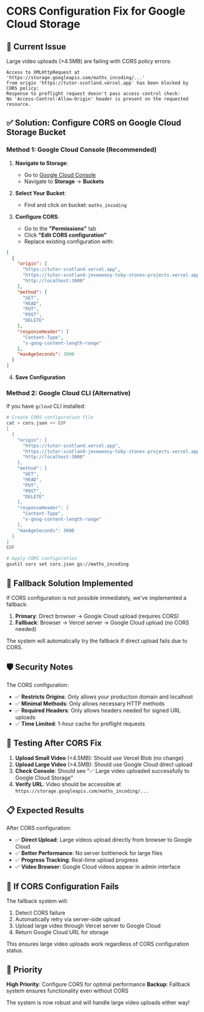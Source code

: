 # CORS Configuration Fix for Google Cloud Storage

## 🚨 **Current Issue**
Large video uploads (>4.5MB) are failing with CORS policy errors:
```
Access to XMLHttpRequest at 'https://storage.googleapis.com/maths_incoding/...' 
from origin 'https://tutor-scotland.vercel.app' has been blocked by CORS policy: 
Response to preflight request doesn't pass access control check: 
No 'Access-Control-Allow-Origin' header is present on the requested resource.
```

## ✅ **Solution: Configure CORS on Google Cloud Storage Bucket**

### **Method 1: Google Cloud Console (Recommended)**

1. **Navigate to Storage**:
   - Go to [Google Cloud Console](https://console.cloud.google.com/)
   - Navigate to **Storage** → **Buckets**

2. **Select Your Bucket**:
   - Find and click on bucket: `maths_incoding`

3. **Configure CORS**:
   - Go to the **"Permissions"** tab
   - Click **"Edit CORS configuration"**
   - Replace existing configuration with:

```json
[
  {
    "origin": [
      "https://tutor-scotland.vercel.app",
      "https://tutor-scotland-jevewooxy-toby-stones-projects.vercel.app",
      "http://localhost:3000"
    ],
    "method": [
      "GET",
      "HEAD", 
      "PUT",
      "POST",
      "DELETE"
    ],
    "responseHeader": [
      "Content-Type",
      "x-goog-content-length-range"
    ],
    "maxAgeSeconds": 3600
  }
]
```

4. **Save Configuration**

### **Method 2: Google Cloud CLI (Alternative)**

If you have `gcloud` CLI installed:

```bash
# Create CORS configuration file
cat > cors.json << EOF
[
  {
    "origin": [
      "https://tutor-scotland.vercel.app",
      "https://tutor-scotland-jevewooxy-toby-stones-projects.vercel.app",
      "http://localhost:3000"
    ],
    "method": [
      "GET",
      "HEAD", 
      "PUT",
      "POST",
      "DELETE"
    ],
    "responseHeader": [
      "Content-Type",
      "x-goog-content-length-range"
    ],
    "maxAgeSeconds": 3600
  }
]
EOF

# Apply CORS configuration
gsutil cors set cors.json gs://maths_incoding
```

## 🔧 **Fallback Solution Implemented**

If CORS configuration is not possible immediately, we've implemented a fallback:

1. **Primary**: Direct browser → Google Cloud upload (requires CORS)
2. **Fallback**: Browser → Vercel server → Google Cloud upload (no CORS needed)

The system will automatically try the fallback if direct upload fails due to CORS.

## 🛡️ **Security Notes**

The CORS configuration:
- ✅ **Restricts Origins**: Only allows your production domain and localhost
- ✅ **Minimal Methods**: Only allows necessary HTTP methods
- ✅ **Required Headers**: Only allows headers needed for signed URL uploads
- ✅ **Time Limited**: 1-hour cache for preflight requests

## 🧪 **Testing After CORS Fix**

1. **Upload Small Video** (<4.5MB): Should use Vercel Blob (no change)
2. **Upload Large Video** (>4.5MB): Should use Google Cloud direct upload
3. **Check Console**: Should see "✅ Large video uploaded successfully to Google Cloud Storage"
4. **Verify URL**: Video should be accessible at `https://storage.googleapis.com/maths_incoding/...`

## 📋 **Expected Results**

After CORS configuration:
- ✅ **Direct Upload**: Large videos upload directly from browser to Google Cloud
- ✅ **Better Performance**: No server bottleneck for large files
- ✅ **Progress Tracking**: Real-time upload progress
- ✅ **Video Browser**: Google Cloud videos appear in admin interface

## 🔄 **If CORS Configuration Fails**

The fallback system will:
1. Detect CORS failure
2. Automatically retry via server-side upload
3. Upload large video through Vercel server to Google Cloud
4. Return Google Cloud URL for storage

This ensures large video uploads work regardless of CORS configuration status.

## 🎯 **Priority**

**High Priority**: Configure CORS for optimal performance
**Backup**: Fallback system ensures functionality even without CORS

The system is now robust and will handle large video uploads either way!
